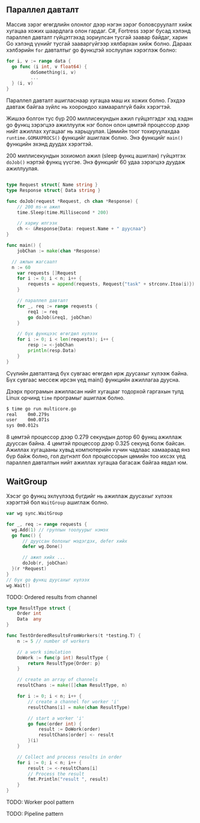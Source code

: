 ## Параллел давталт

Массив зэрэг өгөгдлийн олонлог дээр нэгэн зэрэг боловсруулалт хийж хугацаа хожих шаардлага олон гардаг. C#, Fortress зэрэг бусад хэлэнд параллел давталт гүйцэтгэхэд зориулсан тусгай заавар байдаг, харин Go хэлэнд үүнийг тусгай зааваргүйгээр хялбархан хийж болно. Дараах хэлбэрийн `for` давталтыг go функцтэй хослуулан хэрэглэж болно:

```go
for i, v := range data {
  go func (i int, v float64) {
		 doSomething(i, v)
		 ...
  } (i, v)
}
```

Параллел давталт ашигласнаар хугацаа маш их хожих болно. Гэхдээ давтаж байгаа зүйлс нь хоорондоо хамааралгүй байх хэрэгтэй.

Жишээ болгон тус бүр 200 миллисекундын ажил гүйцэтгэдэг хэд хэдэн go функц зэрэгцээ ажиллуулж нэг болон олон цөмтэй процессор дээр нийт ажиллах хугацааг нь харьцуулая. Цөмийн тоог тохируулахдаа `runtime.GOMAXPROCS()` функцийг ашиглаж болно. Энэ функцийг `main()` функцийн эхэнд дуудах хэрэгтэй.

200 миллисекундын зохиомол ажил (sleep функц ашиглан) гүйцэтгэх `doJob()` нэртэй функц үүсгэе. Энэ функцийг 60 удаа зэрэгцээ дуудаж ажиллуулая.

```go

type Request struct{ Name string }
type Response struct{ Data string }

func doJob(request *Request, ch chan *Response) {
	// 200 ms-н ажил
	time.Sleep(time.Millisecond * 200)

	// хариу илгээх
	ch <- &Response{Data: request.Name + " дууслаа"}
}

func main() {
	jobChan := make(chan *Response)

  // ажлын жагсаалт
  n := 60
	var requests []Request
	for i := 0; i < n; i++ {
		requests = append(requests, Request{"task" + strconv.Itoa(i)})
	}

	// параллел давталт
	for _, req := range requests {
		req1 := req
		go doJob(&req1, jobChan)
	}

	// бүх функцээс өгөгдөл хүлээх
	for i := 0; i < len(requests); i++ {
		resp := <-jobChan
		println(resp.Data)
	}
}
```

Сүүлийн давталтанд бүх сувгаас өгөгдөл ирж дуусахыг хүлээж байна. Бүх сувгаас мессеж ирсэн үед main() функцийн ажиллагаа дуусна.

Дээрх програмын ажилласан нийт хугацааг тодорхой гаргахын тулд Linux орчинд `time` програмыг ашиглаж болно.

```sh
$ time go run multicore.go
real	0m0.279s
user	0m0.071s
sys	0m0.012s
```

8 цөмтэй процессор дээр 0.279 секундын дотор 60 функц ажиллаж дууссан байна. 4 цөмтэй процессор дээр 0.325 секунд болж байсан. Ажиллах хугацааны хувьд компютерийн хүчин чадлаас хамаараад янз бүр байж болно, гол дүгнэлт бол процессорын цөмийн тоо ихсэх үед параллел давталтын нийт ажиллах хугацаа багасаж байгаа явдал юм.

## WaitGroup

Хэсэг go функц эхлүүлээд бүгдийг нь ажиллаж дуусахыг хүлээх хэрэгтэй бол `WaitGroup` ашиглаж болно.

```go
var wg sync.WaitGroup

for _, req := range requests {
  wg.Add(1) // группын тоолуурыг нэмэх
  go func() {
      // дууссан болохыг мэдэгдэх, defer хийх
      defer wg.Done() 

      // ажил хийх ...
      doJob(r, jobChan)
  }(r *Request)
}
// бүх go функц дуусахыг хүлээх
wg.Wait()
```

TODO: Ordered results from channel

```go
type ResultType struct {
	Order int
	Data  any
}

func TestOrderedResultsFromWorkers(t *testing.T) {
	n := 5 // number of workers

	// a work simulation
	DoWork := func(p int) ResultType {
		return ResultType{Order: p}
	}

	// create an array of channels
	resultChans := make([]chan ResultType, n)

	for i := 0; i < n; i++ {
		// create a channel for worker 'i'
		resultChans[i] = make(chan ResultType)

		// start a worker 'i'
		go func(order int) {
			result := DoWork(order)
			resultChans[order] <- result
		}(i)
	}

	// Collect and process results in order
	for i := 0; i < n; i++ {
		result := <-resultChans[i]
		// Process the result
		fmt.Println("result ", result)
	}
}

```

TODO: Worker pool pattern

TODO: Pipeline pattern